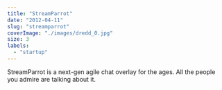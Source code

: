 ```yaml
---
title: "StreamParrot"
date: "2012-04-11"
slug: "streamparrot"
coverImage: "./images/dredd_0.jpg"
size: 3
labels:
  - "startup"
---
```


StreamParrot is a next-gen agile chat overlay for the ages. All the people you admire are talking about it.
